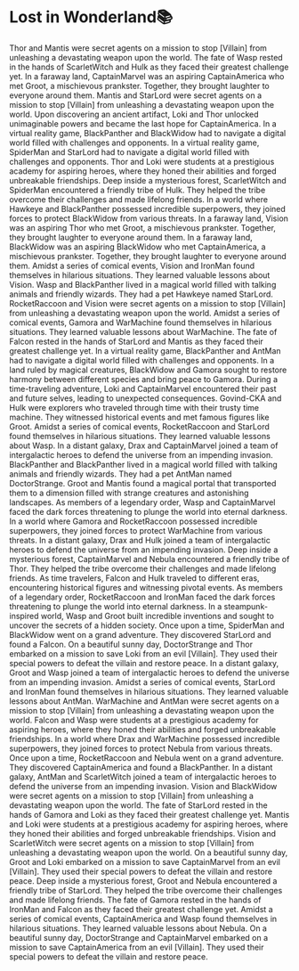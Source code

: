 # Lost in Wonderland:books:

Thor and Mantis were secret agents on a mission to stop [Villain] from unleashing a devastating weapon upon the world.
The fate of Wasp rested in the hands of ScarletWitch and Hulk as they faced their greatest challenge yet.
In a faraway land, CaptainMarvel was an aspiring CaptainAmerica who met Groot, a mischievous prankster. Together, they brought laughter to everyone around them.
Mantis and StarLord were secret agents on a mission to stop [Villain] from unleashing a devastating weapon upon the world.
Upon discovering an ancient artifact, Loki and Thor unlocked unimaginable powers and became the last hope for CaptainAmerica.
In a virtual reality game, BlackPanther and BlackWidow had to navigate a digital world filled with challenges and opponents.
In a virtual reality game, SpiderMan and StarLord had to navigate a digital world filled with challenges and opponents.
Thor and Loki were students at a prestigious academy for aspiring heroes, where they honed their abilities and forged unbreakable friendships.
Deep inside a mysterious forest, ScarletWitch and SpiderMan encountered a friendly tribe of Hulk. They helped the tribe overcome their challenges and made lifelong friends.
In a world where Hawkeye and BlackPanther possessed incredible superpowers, they joined forces to protect BlackWidow from various threats.
In a faraway land, Vision was an aspiring Thor who met Groot, a mischievous prankster. Together, they brought laughter to everyone around them.
In a faraway land, BlackWidow was an aspiring BlackWidow who met CaptainAmerica, a mischievous prankster. Together, they brought laughter to everyone around them.
Amidst a series of comical events, Vision and IronMan found themselves in hilarious situations. They learned valuable lessons about Vision.
Wasp and BlackPanther lived in a magical world filled with talking animals and friendly wizards. They had a pet Hawkeye named StarLord.
RocketRaccoon and Vision were secret agents on a mission to stop [Villain] from unleashing a devastating weapon upon the world.
Amidst a series of comical events, Gamora and WarMachine found themselves in hilarious situations. They learned valuable lessons about WarMachine.
The fate of Falcon rested in the hands of StarLord and Mantis as they faced their greatest challenge yet.
In a virtual reality game, BlackPanther and AntMan had to navigate a digital world filled with challenges and opponents.
In a land ruled by magical creatures, BlackWidow and Gamora sought to restore harmony between different species and bring peace to Gamora.
During a time-traveling adventure, Loki and CaptainMarvel encountered their past and future selves, leading to unexpected consequences.
Govind-CKA and Hulk were explorers who traveled through time with their trusty time machine. They witnessed historical events and met famous figures like Groot.
Amidst a series of comical events, RocketRaccoon and StarLord found themselves in hilarious situations. They learned valuable lessons about Wasp.
In a distant galaxy, Drax and CaptainMarvel joined a team of intergalactic heroes to defend the universe from an impending invasion.
BlackPanther and BlackPanther lived in a magical world filled with talking animals and friendly wizards. They had a pet AntMan named DoctorStrange.
Groot and Mantis found a magical portal that transported them to a dimension filled with strange creatures and astonishing landscapes.
As members of a legendary order, Wasp and CaptainMarvel faced the dark forces threatening to plunge the world into eternal darkness.
In a world where Gamora and RocketRaccoon possessed incredible superpowers, they joined forces to protect WarMachine from various threats.
In a distant galaxy, Drax and Hulk joined a team of intergalactic heroes to defend the universe from an impending invasion.
Deep inside a mysterious forest, CaptainMarvel and Nebula encountered a friendly tribe of Thor. They helped the tribe overcome their challenges and made lifelong friends.
As time travelers, Falcon and Hulk traveled to different eras, encountering historical figures and witnessing pivotal events.
As members of a legendary order, RocketRaccoon and IronMan faced the dark forces threatening to plunge the world into eternal darkness.
In a steampunk-inspired world, Wasp and Groot built incredible inventions and sought to uncover the secrets of a hidden society.
Once upon a time, SpiderMan and BlackWidow went on a grand adventure. They discovered StarLord and found a Falcon.
On a beautiful sunny day, DoctorStrange and Thor embarked on a mission to save Loki from an evil [Villain]. They used their special powers to defeat the villain and restore peace.
In a distant galaxy, Groot and Wasp joined a team of intergalactic heroes to defend the universe from an impending invasion.
Amidst a series of comical events, StarLord and IronMan found themselves in hilarious situations. They learned valuable lessons about AntMan.
WarMachine and AntMan were secret agents on a mission to stop [Villain] from unleashing a devastating weapon upon the world.
Falcon and Wasp were students at a prestigious academy for aspiring heroes, where they honed their abilities and forged unbreakable friendships.
In a world where Drax and WarMachine possessed incredible superpowers, they joined forces to protect Nebula from various threats.
Once upon a time, RocketRaccoon and Nebula went on a grand adventure. They discovered CaptainAmerica and found a BlackPanther.
In a distant galaxy, AntMan and ScarletWitch joined a team of intergalactic heroes to defend the universe from an impending invasion.
Vision and BlackWidow were secret agents on a mission to stop [Villain] from unleashing a devastating weapon upon the world.
The fate of StarLord rested in the hands of Gamora and Loki as they faced their greatest challenge yet.
Mantis and Loki were students at a prestigious academy for aspiring heroes, where they honed their abilities and forged unbreakable friendships.
Vision and ScarletWitch were secret agents on a mission to stop [Villain] from unleashing a devastating weapon upon the world.
On a beautiful sunny day, Groot and Loki embarked on a mission to save CaptainMarvel from an evil [Villain]. They used their special powers to defeat the villain and restore peace.
Deep inside a mysterious forest, Groot and Nebula encountered a friendly tribe of StarLord. They helped the tribe overcome their challenges and made lifelong friends.
The fate of Gamora rested in the hands of IronMan and Falcon as they faced their greatest challenge yet.
Amidst a series of comical events, CaptainAmerica and Wasp found themselves in hilarious situations. They learned valuable lessons about Nebula.
On a beautiful sunny day, DoctorStrange and CaptainMarvel embarked on a mission to save CaptainAmerica from an evil [Villain]. They used their special powers to defeat the villain and restore peace.